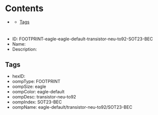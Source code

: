 



Contents
========

* [](#)
	* [Tags](#tags)

# 

- ID: FOOTPRINT-eagle-eagle-default-transistor-neu-to92-SOT23-BEC
- Name: 
- Description: 

## Tags

- hexID: 
- oompType: FOOTPRINT
- oompSize: eagle
- oompColor: eagle-default
- oompDesc: transistor-neu-to92
- oompIndex: SOT23-BEC
- oompName: eagle-default/transistor-neu-to92/SOT23-BEC
